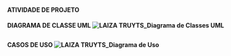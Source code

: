 <h4> ATIVIDADE DE PROJETO <h4>

DIAGRAMA DE CLASSE UML
![LAIZA TRUYTS_Diagrama de Classes UML](https://user-images.githubusercontent.com/111503805/194544404-8c1b31e2-8d9f-41ce-9535-cfd5d20bc5b2.png)
<p align = center>
  <img width = "325" src"![LAIZA TRUYTS_Diagrama de Classes UML](https://user-images.githubusercontent.com/111503805/194544404-8c1b31e2-8d9f-41ce-9535-cfd5d20bc5b2.png)"
</p>

CASOS DE USO
![LAIZA TRUYTS_Diagrama de Uso](https://user-images.githubusercontent.com/111503805/193067344-d983eca1-be26-4596-88a1-9923a751ee99.png)
<p align = center>
  <img width = "325" src"![LAIZA TRUYTS_Diagrama de Uso](https://user-images.githubusercontent.com/111503805/193067344-d983eca1-be26-4596-88a1-9923a751ee99.png)"
</p>
